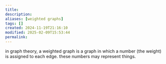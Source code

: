 ```yaml
---
title: 
description: 
aliases: [weighted graphs]
tags: []
created: 2024-11-19T21:16:10
modified: 2025-02-09T15:53:44
permalink:
---
```


in graph theory, a weighted graph is a graph in which a number (the weight) is assigned to each edge. these numbers may represent things.
